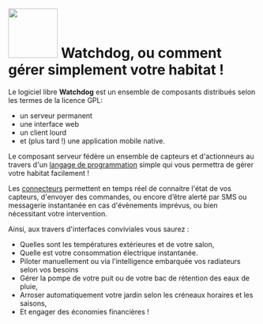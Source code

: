 # <img src="/img/abls.svg" width=100> Watchdog, ou comment gérer simplement votre habitat !

 Le logiciel libre **Watchdog** est un ensemble de composants distribués selon les termes de la licence GPL:

* un serveur permanent
* une interface web
* un client lourd
* et (plus tard !) une application mobile native.

Le composant serveur fédère un ensemble de capteurs et d'actionneurs au travers d'un [langage de programmation](dls.md) simple qui vous permettra de gérer votre habitat facilement !

Les [connecteurs](connecteurs.md) permettent en temps réel de connaitre l'état de vos capteurs, d'envoyer des commandes, ou encore d’être alerté par SMS ou messagerie instantanée en cas d'évènements imprévus, ou bien nécessitant votre intervention.

Ainsi, aux travers d'interfaces conviviales vous saurez :

* Quelles sont les températures extérieures et de votre salon,
* Quelle est votre consommation électrique instantanée.
* Piloter manuellement ou via l'intelligence embarquée vos radiateurs selon vos besoins
* Gérer la pompe de votre puit ou de votre bac de rétention des eaux de pluie,
* Arroser automatiquement votre jardin selon les créneaux horaires et les saisons,
* Et engager des économies financières !

